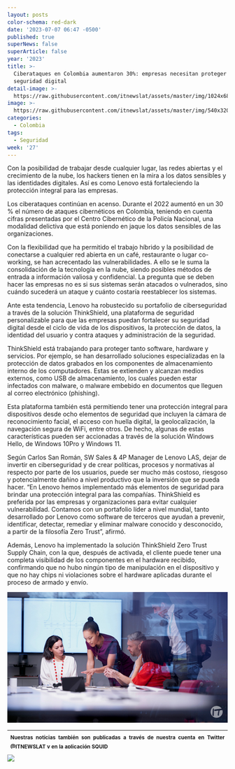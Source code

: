 ```yaml
---
layout: posts
color-schema: red-dark
date: '2023-07-07 06:47 -0500'
published: true
superNews: false
superArticle: false
year: '2023'
title: >-
  Ciberataques en Colombia aumentaron 30%: empresas necesitan proteger su
  seguridad digital 
detail-image: >-
  https://raw.githubusercontent.com/itnewslat/assets/master/img/1024x680/reunion-de-delegacion-g.jpg
image: >-
  https://raw.githubusercontent.com/itnewslat/assets/master/img/540x320/reunion-de-delegacion-p.jpg
categories:
  - Colombia
tags:
  - Seguridad
week: '27'
---
```

Con la posibilidad de trabajar desde cualquier lugar, las redes abiertas y el crecimiento de la nube, los hackers tienen en la mira a los datos sensibles y las identidades digitales. Así es como Lenovo está fortaleciendo la protección integral para las empresas.

Los ciberataques continúan en acenso. Durante el 2022 aumentó en un 30 % el número de ataques cibernéticos en Colombia, teniendo en cuenta cifras presentadas por el Centro Cibernético de la Policía Nacional, una modalidad delictiva que está poniendo en jaque los datos sensibles de las organizaciones.

Con la flexibilidad que ha permitido el trabajo híbrido y la posibilidad de conectarse a cualquier red abierta en un café, restaurante o lugar co-working, se han acrecentado las vulnerabilidades. A ello se le suma la consolidación de la tecnología en la nube, siendo posibles métodos de entrada a información valiosa y confidencial. La pregunta que se deben hacer las empresas no es si sus sistemas serán atacados o vulnerados, sino cuándo sucederá un ataque y cuánto costaría reestablecer los sistemas.

Ante esta tendencia, Lenovo ha robustecido su portafolio de ciberseguridad a través de la solución ThinkShield, una plataforma de seguridad personalizable para que las empresas puedan fortalecer su seguridad digital desde el ciclo de vida de los dispositivos, la protección de datos, la identidad del usuario y contra ataques y administración de la seguridad.

ThinkShield está trabajando para proteger tanto software, hardware y servicios. Por ejemplo, se han desarrollado soluciones especializadas en la protección de datos grabados en los componentes de almacenamiento interno de los computadores. Estas se extienden y alcanzan medios externos, como USB de almacenamiento, los cuales pueden estar infectados con malware, o malware embebido en documentos que lleguen al correo electrónico (phishing).

Esta plataforma también está permitiendo tener una protección integral para dispositivos desde ocho elementos de seguridad que incluyen la cámara de reconocimiento facial, el acceso con huella digital, la geolocalización, la navegación segura de WiFi, entre otros. De hecho, algunas de estas características pueden ser accionadas a través de la solución Windows Hello, de Windows 10Pro y Windows 11.

Según Carlos San Román, SW Sales & 4P Manager de Lenovo LAS, dejar de invertir en ciberseguridad y de crear políticas, procesos y normativas al respecto por parte de los usuarios, puede ser mucho más costoso, riesgoso y potencialmente dañino a nivel productivo que la inversión que se pueda hacer. 
“En Lenovo hemos implementado más elementos de seguridad para brindar una protección integral para las compañías. ThinkShield es preferida por las empresas y organizaciones para evitar cualquier vulnerabilidad. Contamos con un portafolio líder a nivel mundial, tanto desarrollado por Lenovo como software de terceros que ayudan a prevenir, identificar, detectar, remediar y eliminar malware conocido y desconocido, a partir de la filosofía Zero Trust”, afirmó.

Además, Lenovo ha implementado la solución ThinkShield Zero Trust Supply Chain, con la que, después de activada, el cliente puede tener una completa visibilidad de los componentes en el hardware recibido, confirmando que no hubo ningún tipo de manipulación en el dispositivo y que no hay chips ni violaciones sobre el hardware aplicadas durante el proceso de armado y envío.

![](https://raw.githubusercontent.com/itnewslat/assets/master/img/540x320/reunion-de-delegacion-p.jpg)

<table style="height: 42px;" width="569">
<tbody>
<tr>
<td style="text-align: justify;"><sub><strong>Nuestras noticias también son publicadas a través de nuestra cuenta en Twitter <a href="https://twitter.com/itnewslat?lang=es">@ITNEWSLAT</a> y en la aplicación <a href="https://squidapp.co/en/">SQUID</a></strong></sub></td>
</tr>
</tbody>
</table>
<img src="https://tracker.metricool.com/c3po.jpg?hash=56f88a41e39ab42c063cc51676587a04"/>